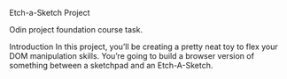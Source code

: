 Etch-a-Sketch Project

Odin project foundation course task.

Introduction
In this project, you’ll be creating a pretty neat toy to flex your DOM manipulation skills. 
You’re going to build a browser version of something between a sketchpad and an Etch-A-Sketch.